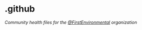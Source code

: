 # .github

*Community health files for the [@FirstEnvironmental](https://github.com/FirstEnvironmental) organization*
